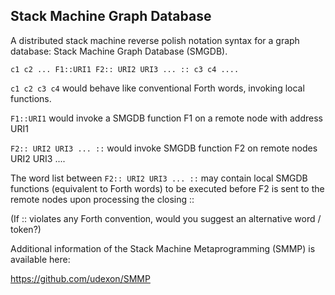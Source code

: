 ## Stack Machine Graph Database

A distributed stack machine reverse polish notation syntax for a graph database: Stack Machine Graph Database (SMGDB).

```
c1 c2 ... F1::URI1 F2:: URI2 URI3 ... :: c3 c4 ....
```

`c1 c2 c3 c4` would behave like conventional Forth words, invoking local functions.

`F1::URI1` would invoke a SMGDB function F1 on a remote node with address URI1

`F2:: URI2 URI3 ... ::` would invoke SMGDB function F2 on remote nodes URI2 URI3 ....

The word list between `F2:: URI2 URI3 ... ::` may contain local SMGDB functions (equivalent to Forth words) to be executed before F2 is sent to the remote nodes upon processing the closing ::

(If :: violates any Forth convention, would you suggest an alternative word / token?)

Additional information of the Stack Machine Metaprogramming (SMMP) is available here:

https://github.com/udexon/SMMP
